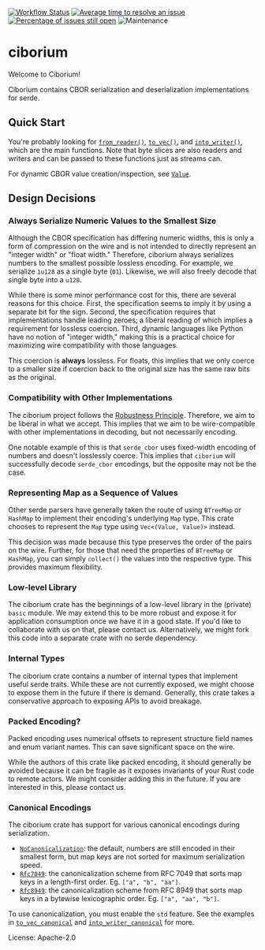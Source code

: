 [![Workflow Status](https://github.com/enarx/ciborium/workflows/test/badge.svg)](https://github.com/enarx/ciborium/actions?query=workflow%3A%22test%22)
[![Average time to resolve an issue](https://isitmaintained.com/badge/resolution/enarx/ciborium.svg)](https://isitmaintained.com/project/enarx/ciborium "Average time to resolve an issue")
[![Percentage of issues still open](https://isitmaintained.com/badge/open/enarx/ciborium.svg)](https://isitmaintained.com/project/enarx/ciborium "Percentage of issues still open")
![Maintenance](https://img.shields.io/badge/maintenance-activly--developed-brightgreen.svg)

# ciborium

Welcome to Ciborium!

Ciborium contains CBOR serialization and deserialization implementations for serde.

## Quick Start

You're probably looking for [`from_reader()`](crate::de::from_reader),
[`to_vec()`](crate::ser::to_vec), and [`into_writer()`](crate::ser::into_writer),
which are the main functions. Note that byte slices are also readers and writers
and can be passed to these functions just as streams can.

For dynamic CBOR value creation/inspection, see [`Value`](crate::value::Value).

## Design Decisions

### Always Serialize Numeric Values to the Smallest Size

Although the CBOR specification has differing numeric widths, this is only
a form of compression on the wire and is not intended to directly
represent an "integer width" or "float width." Therefore, ciborium always
serializes numbers to the smallest possible lossless encoding. For example,
we serialize `1u128` as a single byte (`01`). Likewise, we will also freely
decode that single byte into a `u128`.

While there is some minor performance cost for this, there are several
reasons for this choice. First, the specification seems to imply it by
using a separate bit for the sign. Second, the specification requires
that implementations handle leading zeroes; a liberal reading of which
implies a requirement for lossless coercion. Third, dynamic languages like
Python have no notion of "integer width," making this is a practical
choice for maximizing wire compatibility with those languages.

This coercion is **always** lossless. For floats, this implies that we
only coerce to a smaller size if coercion back to the original size has
the same raw bits as the original.

### Compatibility with Other Implementations

The ciborium project follows the [Robustness Principle](https://en.wikipedia.org/wiki/Robustness_principle).
Therefore, we aim to be liberal in what we accept. This implies that we
aim to be wire-compatible with other implementations in decoding, but
not necessarily encoding.

One notable example of this is that `serde_cbor` uses fixed-width encoding
of numbers and doesn't losslessly coerce. This implies that `ciborium` will
successfully decode `serde_cbor` encodings, but the opposite may not be the
case.

### Representing Map as a Sequence of Values

Other serde parsers have generally taken the route of using `BTreeMap` or
`HashMap` to implement their encoding's underlying `Map` type. This crate
chooses to represent the `Map` type using `Vec<(Value, Value)>` instead.

This decision was made because this type preserves the order of the pairs
on the wire. Further, for those that need the properties of `BTreeMap` or
`HashMap`, you can simply `collect()` the values into the respective type.
This provides maximum flexibility.

### Low-level Library

The ciborium crate has the beginnings of a low-level library in the
(private) `basic` module. We may extend this to be more robust and expose
it for application consumption once we have it in a good state. If you'd
like to collaborate with us on that, please contact us. Alternatively,
we might fork this code into a separate crate with no serde dependency.

### Internal Types

The ciborium crate contains a number of internal types that implement
useful serde traits. While these are not currently exposed, we might
choose to expose them in the future if there is demand. Generally, this
crate takes a conservative approach to exposing APIs to avoid breakage.

### Packed Encoding?

Packed encoding uses numerical offsets to represent structure field names
and enum variant names. This can save significant space on the wire.

While the authors of this crate like packed encoding, it should generally
be avoided because it can be fragile as it exposes invariants of your Rust
code to remote actors. We might consider adding this in the future. If you
are interested in this, please contact us.

### Canonical Encodings

The ciborium crate has support for various canonical encodings during
serialization.

- [`NoCanonicalization`](crate::canonical::NoCanonicalization): the default,
   numbers are still encoded in their smallest form, but map keys are not
   sorted for maximum serialization speed.
- [`Rfc7049`](crate::canonical::Rfc7049): the canonicalization scheme from
   RFC 7049 that sorts map keys in a length-first order. Eg.
   `["a", "b", "aa"]`.
- [`Rfc8949`](crate::canonical::Rfc8949): the canonicalization scheme from
   RFC 8949 that sorts map keys in a bytewise lexicographic order. Eg.
   `["a", "aa", "b"]`.

To use canonicalization, you must enable the `std` feature. See the examples
in [`to_vec_canonical`](crate::ser::to_vec_canonical) and
[`into_writer_canonical`](crate::ser::into_writer_canonical) for more.

License: Apache-2.0

